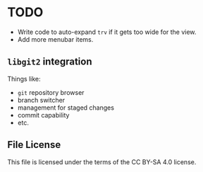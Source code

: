 # TODO

* Write code to auto-expand `trv` if it gets too wide for the view.
* Add more menubar items.

## `libgit2` integration
Things like:
* `git` repository browser
* branch switcher
* management for staged changes
* commit capability
* etc.

## File License
This file is licensed under the terms of the CC BY-SA 4.0 license.
